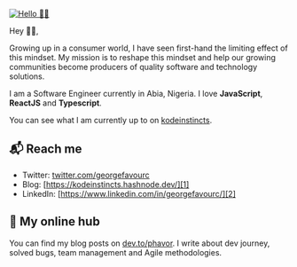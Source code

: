 [![Hello 👋🏻](https://i.ibb.co/cD2djdy/George-Favour-Github-Banner.png)][1]

Hey 👋🏻,

Growing up in a consumer world, I have seen first-hand the limiting effect of this mindset. My mission is to reshape this mindset and help our growing communities become producers of quality software and technology solutions.

I am a Software Engineer currently in Abia, Nigeria. I love **JavaScript**, **ReactJS** and **Typescript**.

You can see what I am currently up to on [kodeinstincts][1].

## 📬 Reach me

- Twitter: [twitter.com/georgefavourc][3]
- Blog: [https://kodeinstincts.hashnode.dev/][1]
- LinkedIn: [https://www.linkedin.com/in/georgefavourc/][2]

## 👷 My online hub 

You can find my blog posts on [dev.to/phavor][4]. I write about dev journey, solved bugs, team management and Agile methodologies.

[1]: https://kodeinstincts.hashnode.dev/
[2]: https://www.linkedin.com/in/georgefavourc/
[3]: https://twitter.com/georgefavourc
[4]: https://dev.to/phavor
